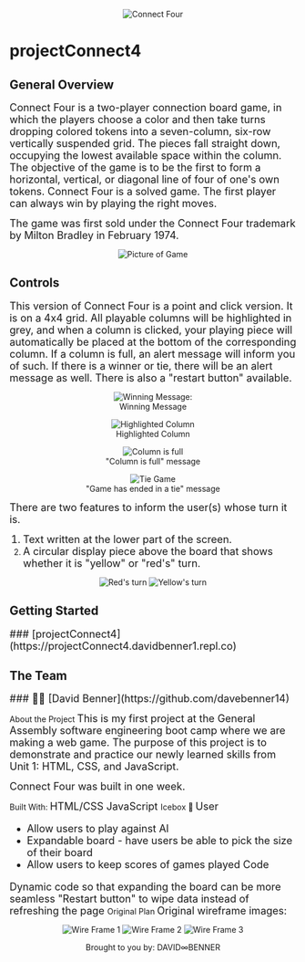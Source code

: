 <p align="center">
  <img src="https://github.com/davebenner14/projectConnect4/blob/main/In_game_photos/readme.jpeg?raw=true" alt="Connect Four">
</p>

# projectConnect4

## General Overview

<font size="4">
Connect Four is a two-player connection board game, in which the players choose a color and then take turns dropping colored tokens into a seven-column, six-row vertically suspended grid. The pieces fall straight down, occupying the lowest available space within the column. The objective of the game is to be the first to form a horizontal, vertical, or diagonal line of four of one's own tokens. Connect Four is a solved game. The first player can always win by playing the right moves.

The game was first sold under the Connect Four trademark by Milton Bradley in February 1974.
</font>

<p align="center">
  <img src="https://github.com/davebenner14/projectConnect4/blob/main/In_game_photos/screenshot1.png?raw=true" alt="Picture of Game">
</p>

## Controls

<font size="4">
This version of Connect Four is a point and click version. It is on a 4x4 grid. All playable columns will be highlighted in grey, and when a column is clicked, your playing piece will automatically be placed at the bottom of the corresponding column. If a column is full, an alert message will inform you of such. If there is a winner or tie, there will be an alert message as well. There is also a "restart button" available.
</font>

<p align="center">
  <img src="https://github.com/davebenner14/projectConnect4/blob/main/In_game_photos/screenshot2.png?raw=true" alt="Winning Message:">
  <br>
  Winning Message
</p>

<p align="center">
  <img src="https://github.com/davebenner14/projectConnect4/blob/main/In_game_photos/screenshot3.png?raw=true" alt="Highlighted Column">
  <br>
  Highlighted Column
</p>

<p align="center">
  <img src="https://github.com/davebenner14/projectConnect4/blob/main/In_game_photos/screenshot4.png?raw=true" alt="Column is full">
  <br>
  "Column is full" message
</p>

<p align="center">
  <img src="https://github.com/davebenner14/projectConnect4/blob/main/In_game_photos/screenshot5.png?raw=true" alt="Tie Game">
  <br>
  "Game has ended in a tie" message
</p>

<font size="4">
There are two features to inform the user(s) whose turn it is.

1. Text written at the lower part of the screen.
2. A circular display piece above the board that shows whether it is "yellow" or "red's" turn.
   </font>

<p align="center">
  <img src="https://github.com/davebenner14/projectConnect4/blob/main/In_game_photos/screenshot6.png?raw=true" alt="Red's turn">
  <img src="https://github.com/davebenner14/projectConnect4/blob/main/In_game_photos/screenshot7.png?raw=true" alt="Yellow's turn">
</p>

## Getting Started

<font size="4">
### [projectConnect4](https://projectConnect4.davidbenner1.repl.co)
</font>

## The Team

<font size="4">
### 🧑‍💻 [David Benner](https://github.com/davebenner14)
</font>

About the Project
<font size="4">
This is my first project at the General Assembly software engineering boot camp where we are making a web game.
The purpose of this project is to demonstrate and practice our newly learned skills from Unit 1: HTML, CSS, and JavaScript.

Connect Four was built in one week.
</font>

Built With:
<font size="4">
HTML/CSS
JavaScript
</font>
Icebox 🍦
<font size="4">
User

- Allow users to play against AI
- Expandable board - have users be able to pick the size of their board
- Allow users to keep scores of games played
  Code

Dynamic code so that expanding the board can be more seamless
"Restart button" to wipe data instead of refreshing the page
</font>
Original Plan
<font size="4">
Original wireframe images:
</font>

<p align="center">
  <img src="https://git.generalassemb.ly/davebenner14/projectConnect4/blob/main/Assets_wirefram/mockup1.png?raw=true" alt="Wire Frame 1">
  <img src="https://git.generalassemb.ly/davebenner14/projectConnect4/blob/main/Assets_wirefram/mockup2.png?raw=true" alt="Wire Frame 2">
  <img src="https://git.generalassemb.ly/davebenner14/projectConnect4/blob/main/Assets_wirefram/mockup3.png?raw=true" alt="Wire Frame 3">
</p>
<p align="center">
Brought to you by:
DAVID∞BENNER
</p>
